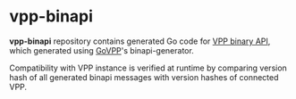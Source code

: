 # vpp-binapi
**vpp-binapi** repository contains generated Go code for [VPP binary API](https://wiki.fd.io/view/VPP/The_VPP_API), which generated using [GoVPP](https://github.com/FDio/govpp)'s binapi-generator.

Compatibility with VPP instance is verified at runtime by comparing version hash of all generated binapi messages with version hashes of connected VPP.
